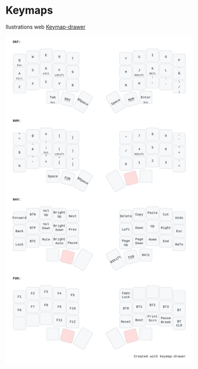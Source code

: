 # Keymaps
Ilustrations web [Keymap-drawer](https://caksoylar.github.io/keymap-drawer?keymap_yaml=H4sIAAAAAAAC_5VTyXITMRC98xWNWMKikNhOSGJWb5MAjhO8BEIIZmIrscuT0TCjIXGF4R_4BG4UxZETF6rMj9GtkcamkirgoJb0uvvpqVvy3LGMVfESwLvjUXckxgfSDftF6MnQF91QKleJvvF6aSzUS7tbnXY3Cryh6hZOl7uFS-gSYUQ01ZpDE8A87J0NilCLehww6XnC4QWHGocmhzaHXQ4dDk84bHHY3rcZJQ6UVK-o0NNprcQgJU9poGqB1mB4mEIOQuscNlJHc-p4amKbNvmZBTL-ukHY5DvTwK9PHCLaf2FJJusVh5ccKhx2OJQ5NDhsYhpGM87S8HssMcgdgxQtsqD3rznQMR-mrHTsejzUp7bdg8TAjdKOWZVbgdsTZjO7bnQ2L-Co-UqExILuaQvQMfmhFUy-WomPjcS3JJFdwR07I5OQuUVmhcwqmTVmkuZNUnemLuyq9V5PvZNv9ozJZxN_membo0rrupEiaQdJwU06aMFSLaXupnUvc7hrXLdTzjczCq7ZtLnUN8fmMgk_jYRHWXP2DHI_Q_YN8lDXYpGU5MjkyRQs-QMT9XF6-dmGOJ3GRT3zY8-zjVLjQBRhILx-8qcX-511y5HhCX4_fGRtfGNsR3rQCUhIORweDZTZNMSpwrkqPKEEPksZjPEPuZHexPjSO35fZhUqu70REW4bwqo88Wco7XY7FO9xrgv6OwQiTYCflYI4_eKMsC5TQvwObDNWYoasFCupydw4EuniSBjVemlO25DHqLXm402b4jDT-k_1omX6Ns4Vn_45LhGYVjTHwcnjKOBYwoGviVXcIAK6Bkoh1vM2u6yDT89ZwbGKYw1HbpHurk2OTJ5MgUyWc57SyZGMXJ6uGwmsZ1lKpYs-9BW0eqGfVQ3KoXBHuqZtqNSb7L-L8_fA34txKUX1BQAA)

![](./keymap.svg)
